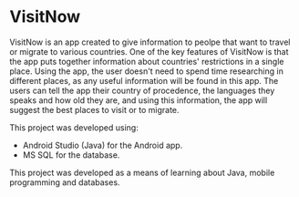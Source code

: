 # VisitNow

VisitNow is an app created to give information to peolpe that want to travel or migrate to various countries.
One of the key features of VisitNow is that the app puts together information about countries' restrictions in a single place. Using the app, the user doesn't need to spend time researching in different places, as any useful information will be found in this app.
The users can tell the app their country of procedence, the languages they speaks and how old they are, and using this information, the app will suggest the best places to visit or to migrate.

This project was developed using:
- Android Studio (Java) for the Android app.
- MS SQL for the database.


This project was developed as a means of learning about Java, mobile programming and databases.

